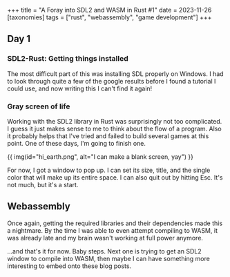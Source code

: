 +++
title = "A Foray into SDL2 and WASM in Rust #1"
date = 2023-11-26
[taxonomies]
  tags = ["rust", "webassembly", "game development"]
+++

## Day 1

### SDL2-Rust: Getting things installed

The most difficult part of this was installing SDL properly on Windows.
I had to look through quite a few of the google results before I found a tutorial I could use, and now writing this I can't find it again!
### Gray screen of life
Working with the SDL2 library in Rust was surprisingly not too complicated.
I guess it just makes sense to me to think about the flow of a program.
Also it probably helps that I've tried and failed to build several games at this point.
One of these days, I'm going to finish one.

{{ img(id="hi_earth.png", alt="I can make a blank screen, yay") }}

For now, I got a window to pop up. I can set its size, title, and the single color that will make up its entire space. I can also quit out by hitting Esc. It's not much, but it's a start.

## Webassembly

Once again, getting the required libraries and their dependencies made this a nightmare. 
By the time I was able to even attempt compiling to WASM, it was already late and my brain wasn't working at full power anymore.

...and that's it for now. Baby steps. Next one is trying to get an SDL2 window to compile into WASM, then maybe I can have something more interesting to embed onto these blog posts.